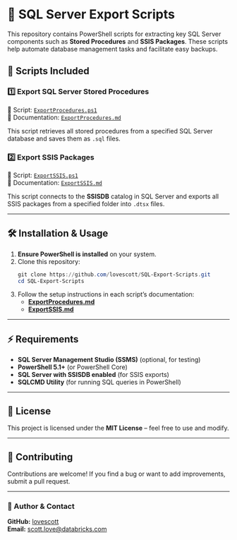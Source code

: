 # 🚀 SQL Server Export Scripts  

This repository contains PowerShell scripts for extracting key SQL Server components such as **Stored Procedures** and **SSIS Packages**. These scripts help automate database management tasks and facilitate easy backups.

## 📂 Scripts Included  

### 1️⃣ Export SQL Server Stored Procedures  
🔹 Script: [`ExportProcedures.ps1`](./ExportProcedures.ps1)  
🔹 Documentation: [`ExportProcedures.md`](./ExportProcedures.md)  

This script retrieves all stored procedures from a specified SQL Server database and saves them as `.sql` files.  

### 2️⃣ Export SSIS Packages  
🔹 Script: [`ExportSSIS.ps1`](./ExportSSIS.ps1)  
🔹 Documentation: [`ExportSSIS.md`](./ExportSSIS.md)  

This script connects to the **SSISDB** catalog in SQL Server and exports all SSIS packages from a specified folder into `.dtsx` files.  

---

## 🛠️ Installation & Usage  

1. **Ensure PowerShell is installed** on your system.  
2. Clone this repository:  
   ```powershell
   git clone https://github.com/lovescott/SQL-Export-Scripts.git 
   cd SQL-Export-Scripts
   ```
3. Follow the setup instructions in each script’s documentation:  
   - **[ExportProcedures.md](./ExportProcedures.md)**
   - **[ExportSSIS.md](./ExportSSIS.md)**

---

## ⚡ Requirements  
- **SQL Server Management Studio (SSMS)** (optional, for testing)  
- **PowerShell 5.1+** (or PowerShell Core)  
- **SQL Server with SSISDB enabled** (for SSIS exports)  
- **SQLCMD Utility** (for running SQL queries in PowerShell)  

---

## 📜 License  
This project is licensed under the **MIT License** – feel free to use and modify.  

---

## 🤝 Contributing  
Contributions are welcome! If you find a bug or want to add improvements, submit a pull request.  

---

### 🔗 Author & Contact  
**GitHub:** [lovescott](https://github.com/lovescott)  
**Email:** scott.love@databricks.com  
